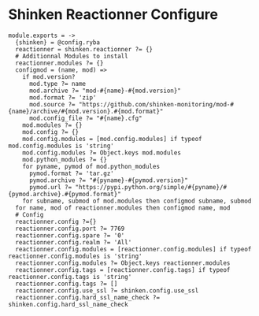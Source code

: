 
# Shinken Reactionner Configure

    module.exports = ->
      {shinken} = @config.ryba
      reactionner = shinken.reactionner ?= {}
      # Additionnal Modules to install
      reactionner.modules ?= {}
      configmod = (name, mod) =>
        if mod.version?
          mod.type ?= name
          mod.archive ?= "mod-#{name}-#{mod.version}"
          mod.format ?= 'zip'
          mod.source ?= "https://github.com/shinken-monitoring/mod-#{name}/archive/#{mod.version}.#{mod.format}"
          mod.config_file ?= "#{name}.cfg"
        mod.modules ?= {}
        mod.config ?= {}
        mod.config.modules = [mod.config.modules] if typeof mod.config.modules is 'string'
        mod.config.modules ?= Object.keys mod.modules
        mod.python_modules ?= {}
        for pyname, pymod of mod.python_modules
          pymod.format ?= 'tar.gz'
          pymod.archive ?= "#{pyname}-#{pymod.version}"
          pymod.url ?= "https://pypi.python.org/simple/#{pyname}/#{pymod.archive}.#{pymod.format}"
        for subname, submod of mod.modules then configmod subname, submod
      for name, mod of reactionner.modules then configmod name, mod
      # Config
      reactionner.config ?={}
      reactionner.config.port ?= 7769
      reactionner.config.spare ?= '0'
      reactionner.config.realm ?= 'All'
      reactionner.config.modules = [reactionner.config.modules] if typeof reactionner.config.modules is 'string'
      reactionner.config.modules ?= Object.keys reactionner.modules
      reactionner.config.tags = [reactionner.config.tags] if typeof reactionner.config.tags is 'string'
      reactionner.config.tags ?= []
      reactionner.config.use_ssl ?= shinken.config.use_ssl
      reactionner.config.hard_ssl_name_check ?= shinken.config.hard_ssl_name_check
